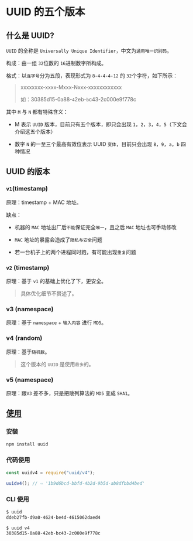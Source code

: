 # UUID 的五个版本

## 什么是 UUID?

`UUID` 的全称是 `Universally Unique Identifier`，中文为`通用唯一识别码`。

构成：由一组 `32`位数的 `16`进制数字所构成。

格式：以`连字号`分为五段，表现形式为 `8-4-4-4-12` 的 `32`个字符，如下所示：

> xxxxxxxx-xxxx-Mxxx-Nxxx-xxxxxxxxxxxx
>
> 如：30385d15-0a88-`4`2eb-`b`c43-2c000e9f778c

其中 `M` 与 `N` 都有特殊含义：

- M 表示 `UUID` 版本，目前只有五个版本，即只会出现 `1`，`2`，`3`，`4`，`5`（下文会介绍这五个版本）

- 数字 `N` 的一至三个最高有效位表示 UUID `变体`，目前只会出现 `8`，`9`，`a`，`b` 四种情况

## UUID 的版本

### `v1`(timestamp)

原理：timestamp + MAC 地址。

缺点：

- 机器的 `MAC` 地址出厂后`不能`保证完全`唯一`，且之后 `MAC` 地址也可手动修改

- `MAC` 地址的暴露会造成了`隐私与安全`问题

- 若一台机子上的两个进程同时跑，有可能出现`重复`问题

### `v2` (timestamp)

原理：基于 `v1` 的基础上优化了下，更安全。

> 具体优化细节不赘述了。

### v3 (namespace)

原理：基于 `namespace` + `输入内容` 进行 `MD5`。

### v4 (random)

原理：基于`随机数`。

> 这个版本的 `UUID` 是使用`最多`的。

### v5 (namespace)

原理：跟`V3` 差不多，只是把散列算法的 `MD5` 变成 `SHA1`。

## [使用](https://www.npmjs.com/package/uuid)

### 安装

```sh
npm install uuid
```

### 代码使用

```js
const uuidv4 = require("uuid/v4");

uuidv4(); // ⇨ '1b9d6bcd-bbfd-4b2d-9b5d-ab8dfbbd4bed'
```

### CLI 使用

```sh
$ uuid
ddeb27fb-d9a0-4624-be4d-4615062daed4

$ uuid v4
30385d15-0a88-42eb-bc43-2c000e9f778c
```
